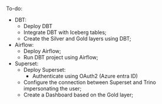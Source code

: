 To-do:

* DBT:
    * Deploy DBT
    * Integrate DBT with Iceberg tables;
    * Create the Silver and Gold layers using DBT;
* Airflow:
    * Deploy Airflow;
    * Run DBT project using Airflow;
* Superset:
    * Deploy Superset:
        * Authenticate using OAuth2 (Azure entra ID)
    * Configure the connection between Superset and Trino impersonating the user;
    * Create a Dashboard based on the Gold layer;